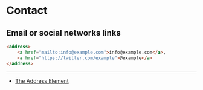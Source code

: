 # Contact

## Email or social networks links
```html
<address>
    <a href="mailto:info@example.com">info@example.com</a>,
    <a href="https://twitter.com/example">@example</a>
</address>
```

---

* [The Address Element](http://html5doctor.com/the-address-element/)
